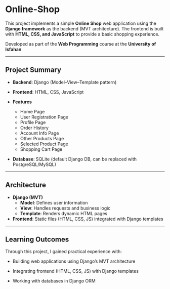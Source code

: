 # Online-Shop
This project implements a simple **Online Shop** web application using the **Django framework** as the backend (MVT architecture). The frontend is built with **HTML, CSS, and JavaScript** to provide a basic shopping experience.  

Developed as part of the **Web Programming** course at the **University of Isfahan**.  

---

## Project Summary  

- **Backend**: Django (Model–View–Template pattern)  
- **Frontend**: HTML, CSS, JavaScript  
- **Features**
    - Home Page  
    - User Registration Page  
    - Profile Page  
    - Order History  
    - Account Info Page  
    - Other Products Page  
    - Selected Product Page  
    - Shopping Cart Page 

- **Database**: SQLite (default Django DB, can be replaced with PostgreSQL/MySQL)  

---

## Architecture  

- **Django (MVT)**  
  - **Model**: Defines user information
  - **View**: Handles requests and business logic  
  - **Template**: Renders dynamic HTML pages  
- **Frontend**: Static files (HTML, CSS, JS) integrated with Django templates  

---

## Learning Outcomes

Through this project, I gained practical experience with:

 - Building web applications using Django’s MVT architecture

 - Integrating frontend (HTML, CSS, JS) with Django templates

 - Working with databases in Django ORM
